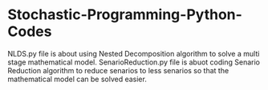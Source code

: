 # Stochastic-Programming-Python-Codes
NLDS.py file is about using Nested Decomposition algorithm to solve a multi stage mathematical model.
SenarioReduction.py file is abuot coding Senario Reduction algorithm to reduce senarios to less senarios so that the mathematical model can be solved easier.
